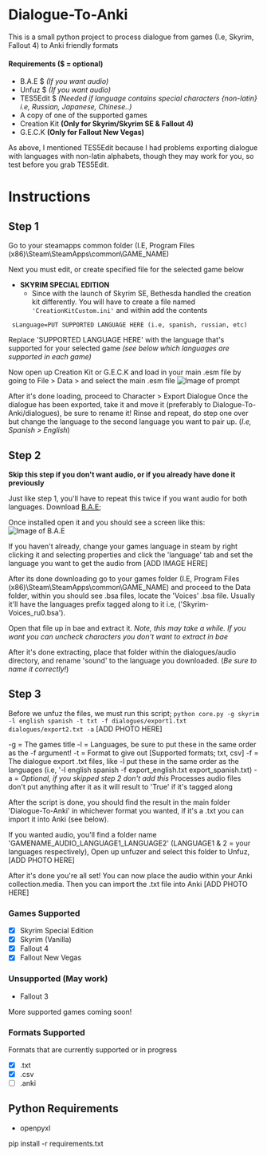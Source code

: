 # Dialogue-To-Anki
This is a small python project to process dialogue from games (I.e, Skyrim, Fallout 4) to Anki friendly formats

#### Requirements ($ = optional)
- B.A.E $ *(If you want audio)*
- Unfuz $ *(If you want audio)*
- TES5Edit $ *(Needed if language contains special characters {non-latin} i.e, Russian, Japanese, Chinese..)*
- A copy of one of the supported games
- Creation Kit **(Only for Skyrim/Skyrim SE & Fallout 4)**
- G.E.C.K **(Only for Fallout New Vegas)**

As above, I mentioned TES5Edit because I had problems exporting dialogue with languages with non-latin alphabets, though they may work for you, so test before you grab TES5Edit.

# Instructions
## Step 1
Go to your steamapps common folder (I.E, Program Files (x86)\Steam\SteamApps\common\GAME_NAME)

Next you must edit, or create specified file for the selected game below
- **SKYRIM SPECIAL EDITION**
  - Since with the launch of Skyrim SE, Bethesda handled the creation kit differently. You will have to create a file named ```'CreationKitCustom.ini'``` and within add the contents 
  
```'[General]
 sLanguage=PUT SUPPORTED LANGUAGE HERE (i.e, spanish, russian, etc)
```

Replace 'SUPPORTED LANGUAGE HERE' with the language that's supported for your selected game *(see below which languages are supported in each game)*

Now open up Creation Kit or G.E.C.K and load in your main .esm file by going to File > Data > and select the main .esm file
![Image of prompt](https://github.com/TylerJCodes/Dialogue-To-Anki/blob/master/Images/CreationKit_Data.PNG?raw=true)

After it's done loading, proceed to Character > Export Dialogue
Once the dialogue has been exported, take it and move it (preferably to Dialogue-To-Anki/dialogues), be sure to rename it!
Rinse and repeat, do step one over but change the language to the second language you want to pair up. (*I.e, Spanish > English*)

## Step 2
**Skip this step if you don't want audio, or if you already have done it previously**

Just like step 1, you'll have to repeat this twice if you want audio for both languages.
Download [B.A.E](https://www.nexusmods.com/fallout4/mods/78/);

Once installed open it and you should see a screen like this:
![Image of B.A.E](https://github.com/TylerJCodes/Dialogue-To-Anki/blob/master/Images/BAE.PNG?raw=true)

If you haven't already, change your games language in steam by right clicking it and selecting properties and click the 'language' tab and set the language you want to get the audio from
[ADD IMAGE HERE]
 

After its done downloading go to your games folder (I.E, Program Files (x86)\Steam\SteamApps\common\GAME_NAME) and proceed to the Data folder, within you should see .bsa files, locate the 'Voices' .bsa file. Usually it'll have the languages prefix tagged along to it i.e, ('Skyrim- Voices_ru0.bsa').

Open that file up in bae and extract it.
*Note, this may take a while. If you want you can uncheck characters you don't want to extract in bae*

After it's done extracting, place that folder within the dialogues/audio directory, and rename 'sound' to the language you downloaded. (*Be sure to name it correctly!*)

## Step 3
Before we unfuz the files, we must run this script;
```python core.py -g skyrim -l english spanish -t txt -f dialogues/export1.txt dialogues/export2.txt -a```
[ADD PHOTO HERE]

-g = The games title
-l = Languages, be sure to put these in the same order as the -f argument!
-t = Format to give out [Supported formats; txt, csv]
-f = The dialogue export .txt files, like -l put these in the same order as the languages (i.e, '-l english spanish -f export_english.txt export_spanish.txt)
-a = *Optional, if you skipped step 2 don't add this* Processes audio files don't put anything after it as it will result to 'True' if it's tagged along

After the script is done, you should find the result in the main folder 'Dialogue-To-Anki' in whichever format you wanted, if it's a .txt you can import it into Anki (see below).

If you wanted audio, you'll find a folder name 'GAMENAME_AUDIO_LANGUAGE1_LANGUAGE2' (LANGUAGE1 & 2 = your languages respectively),
Open up unfuzer and select this folder to Unfuz,
[ADD PHOTO HERE]

After it's done you're all set! You can now place the audio within your Anki collection.media. Then you can import the .txt file into Anki
[ADD PHOTO HERE]

### Games Supported
- [x] Skyrim Special Edition
- [x] Skyrim (Vanilla)
- [x] Fallout 4
- [x] Fallout New Vegas

### Unsupported (May work)
 - Fallout 3

More supported games coming soon!

### Formats Supported
Formats that are currently supported or in progress
- [x] .txt
- [x] .csv
- [ ] .anki

## Python Requirements
- openpyxl

pip install -r requirements.txt
